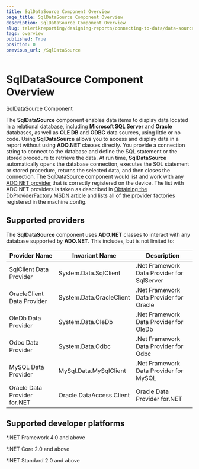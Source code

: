```yaml
---
title: SqlDataSource Component Overview
page_title: SqlDataSource Component Overview
description: SqlDataSource Component Overview
slug: telerikreporting/designing-reports/connecting-to-data/data-source-components/sqldatasource-component/overview
tags: overview
published: True
position: 0
previous_url: /SqlDataSource
---
```

<style>
table th:first-of-type {
    width: 30%;
}
table th:nth-of-type(2) {
    width: 30%;
}
table th:nth-of-type(3) {
    width: 40%;
}
</style>

# SqlDataSource Component Overview

SqlDataSource Component

The __SqlDataSource__ component enables data items to display data located in a relational database, including __Microsoft SQL Server__  and __Oracle__ databases, as well as __OLE DB__  and __ODBC__ data sources, using little or no code. Using __SqlDataSource__ allows you to access and display data in a report without using __ADO.NET__  classes directly. You provide a connection string to connect to the database and define the SQL statement or the stored procedure to retrieve the data. At run time, __SqlDataSource__ automatically opens the database connection, executes the SQL statement or stored procedure, returns the selected data, and then closes the connection. The SqlDataSource component would list and work with any  [ADO.NET provider](https://docs.microsoft.com/en-us/dotnet/framework/data/adonet/ado-net-overview) that is correctly registered on the device. The list with ADO.NET providers is taken as described in [Obtaining the DbProviderFactory MSDN article](https://docs.microsoft.com/en-us/dotnet/framework/data/adonet/obtaining-a-dbproviderfactory) and lists all of the provider factories registered in the machine.config. 

## Supported providers

The __SqlDataSource__ component uses __ADO.NET__ classes to interact with any database supported by __ADO.NET__. This includes, but is not limited to: 

| Provider Name | Invariant Name | Description |
| ------ | ------ | ------ |
|SqlClient Data Provider|System.Data.SqlClient|.Net Framework Data Provider for SqlServer|
|OracleClient Data Provider|System.Data.OracleClient|.Net Framework Data Provider for Oracle|
|OleDb Data Provider|System.Data.OleDb|.Net Framework Data Provider for OleDb|
|Odbc Data Provider|System.Data.Odbc|.Net Framework Data Provider for Odbc|
|MySQL Data Provider|MySql.Data.MySqlClient|.Net Framework Data Provider for MySQL|
|Oracle Data Provider for.NET|Oracle.DataAccess.Client|Oracle Data Provider for.NET|

## Supported developer platforms

*.NET Framework 4.0 and above             

*.NET Core 2.0 and above             

*.NET Standard 2.0 and above
